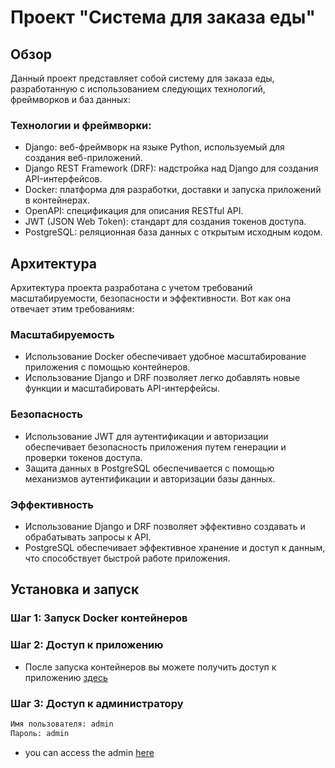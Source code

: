 # Проект "Система для заказа еды"

## Обзор

Данный проект представляет собой систему для заказа еды, разработанную с использованием следующих технологий, фреймворков и баз данных:

### Технологии и фреймворки:
- Django: веб-фреймворк на языке Python, используемый для создания веб-приложений.
- Django REST Framework (DRF): надстройка над Django для создания API-интерфейсов.
- Docker: платформа для разработки, доставки и запуска приложений в контейнерах.
- OpenAPI: спецификация для описания RESTful API.
- JWT (JSON Web Token): стандарт для создания токенов доступа.
- PostgreSQL: реляционная база данных с открытым исходным кодом.

## Архитектура

Архитектура проекта разработана с учетом требований масштабируемости, безопасности и эффективности. Вот как она отвечает этим требованиям:

### Масштабируемость
- Использование Docker обеспечивает удобное масштабирование приложения с помощью контейнеров.
- Использование Django и DRF позволяет легко добавлять новые функции и масштабировать API-интерфейсы.

### Безопасность
- Использование JWT для аутентификации и авторизации обеспечивает безопасность приложения путем генерации и проверки токенов доступа.
- Защита данных в PostgreSQL обеспечивается с помощью механизмов аутентификации и авторизации базы данных.

### Эффективность
- Использование Django и DRF позволяет эффективно создавать и обрабатывать запросы к API.
- PostgreSQL обеспечивает эффективное хранение и доступ к данным, что способствует быстрой работе приложения.

## Установка и запуск

### Шаг 1: Запуск Docker контейнеров

### Шаг 2: Доступ к приложению
- После запуска контейнеров вы можете получить доступ к приложению [здесь](http://127.0.0.1:8000/)

### Шаг 3: Доступ к администратору
```bash
Имя пользователя: admin
Пароль: admin
```
- you can access the admin [here](http://127.0.0.1:8000/admin/)